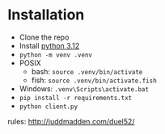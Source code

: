# Installation
- Clone the repo
- Install [python 3.12](https://www.python.org/downloads/release/python-3128/)
- `python -m venv .venv`
- POSIX
  - bash: `source .venv/bin/activate`
  - fish: `source .venv/bin/activate.fish`
- Windows: `.venv\Scripts\activate.bat`
- `pip install -r requirements.txt`
- `python client.py`

rules: http://juddmadden.com/duel52/
